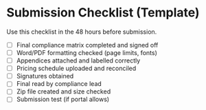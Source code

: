 # Submission Checklist (Template)

Use this checklist in the 48 hours before submission.

- [ ] Final compliance matrix completed and signed off
- [ ] Word/PDF formatting checked (page limits, fonts)
- [ ] Appendices attached and labelled correctly
- [ ] Pricing schedule uploaded and reconciled
- [ ] Signatures obtained
- [ ] Final read by compliance lead
- [ ] Zip file created and size checked
- [ ] Submission test (if portal allows)

